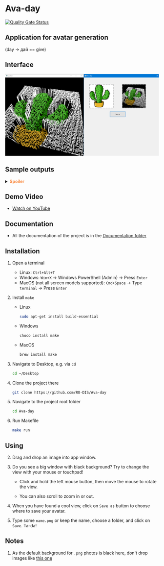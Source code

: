 # Ava-day

[![Quality Gate Status](https://sonarcloud.io/api/project_badges/measure?project=RO-DIS_Ava-day&metric=alert_status)](https://sonarcloud.io/dashboard?id=RO-DIS_Ava-day)

## Application for avatar generation

   (day -> дай == give)


## Interface

<img src="./README/interface.png" style="height: auto; width: auto;"/>

## Sample outputs

   <details><summary><b><font color="#fa8e47">Spoiler</font></b></summary>
   <div id="column">
      <div id="row">
         <img src="./README/m.png" style="height: 350px; width: auto;"/>
         <img src="./README/m_c.png" style="height: 350px; width: auto;"/>
      </div>
      <div id="row">
         <img src="./README/tiger.png" style="height: 350px; width: auto;"/>
         <img src="./README/tiger_c.png" style="height: 350px; width: auto;"/>
      </div>
      <div id="row">
         <img src="./README/bird.png" style="height: 350px; width: auto;"/>
         <img src="./README/bird_c.png" style="height: 350px; width: auto;"/>
      </div>
      <div id="row">
         <img src="./README/hockey.png" style="height: 350px; width: auto;"/>
         <img src="./README/hockey_c.png" style="height: 350px; width: auto;"/>
      </div>
   </div>
   </details>

## Demo Video
* [Watch on YouTube](https://youtu.be/vjEz2ZzAJDE)

## Documentation

* All the documentation of the project is in the [Documentation folder](/Documentation)

## Installation

1. Open a terminal
   - Linux: `Ctrl+Alt+T`
   - Windows: `Win+X` -> Windows PowerShell (Admin) -> Press `Enter`
   - MacOS (not all screen models supported): `Cmd+Space` -> Type `terminal` -> Press `Enter`

1. Install `make`
   * Linux

      ```sh
      sudo apt-get install build-essential
      ```

   * Windows

      ```sh
      choco install make
      ```

   * MacOS

      ```sh
      brew install make
      ```

1. Navigate to Desktop, e.g. via `cd`

   ```sh
   cd ~/Desktop
   ```

1. Clone the project there

   ```sh
   git clone https://github.com/RO-DIS/Ava-day
   ```

1. Navigate to the project root folder

   ```sh
   cd Ava-day
   ```

1. Run Makefile

   ```sh
   make run
   ```

## Using

2. Drag and drop an image into app window.

3. Do you see a big window with black background? Try to change the view with your mouse or touchpad!

   - Click and hold the left mouse button, then move the mouse to rotate the view.

   - You can also scroll to zoom in or out.

4. When you have found a cool view, click on `Save as` button to choose where to save your avatar.

5. Type some `name.png` or keep the name, choose a folder, and click on `Save`. Ta-da!

## Notes

1. As the default background for `.png` photos is black here, don't drop images like [this one](https://upload.wikimedia.org/wikipedia/ru/thumb/7/78/Trollface.svg/1200px-Trollface.svg.png)
